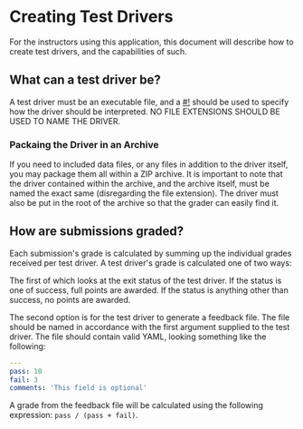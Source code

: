 # Creating Test Drivers

For the instructors using this application, this document will describe how to create test drivers, and the capabilities of such.

## What can a test driver be?

A test driver must be an executable file, and a [#!](https://en.wikipedia.org/wiki/Shebang_(Unix)) should be used to specify how the driver should be interpreted. NO FILE EXTENSIONS SHOULD BE USED TO NAME THE DRIVER.

### Packaing the Driver in an Archive

If you need to included data files, or any files in addition to the driver itself, you may package them all within a ZIP archive. It is important to note that the driver contained within the archive, and the archive itself, must be named the exact same (disregarding the file extension). The driver must also be put in the root of the archive so that the grader can easily find it.

## How are submissions graded?

Each submission's grade is calculated by summing up the individual grades received per test driver. A test driver's grade is calculated one of two ways:

The first of which looks at the exit status of the test driver. If the status is one of success, full points are awarded. If the status is anything other than success, no points are awarded.

The second option is for the test driver to generate a feedback file. The file should be named in accordance with the first argument supplied to the test driver. The file should contain valid YAML, looking something like the following:

```yaml
---
pass: 10
fail: 3
comments: 'This field is optional'
```

A grade from the feedback file will be calculated using the following expression: `pass / (pass + fail)`.
